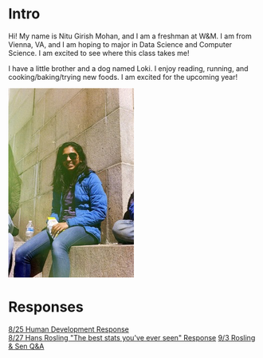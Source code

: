 # Intro

Hi! My name is Nitu Girish Mohan, and I am a freshman at W&M. I am from Vienna, VA, and I am hoping to major in Data Science and Computer Science. I am excited to see where this class takes me!  

I have a little brother and a dog named Loki. I enjoy reading, running, and cooking/baking/trying new foods. I am excited for the upcoming year!  

![](IMG_33445.JPG)

# Responses

[8/25 Human Development Response](Blumenstock.md)     
[8/27 Hans Rosling "The best stats you've ever seen" Response](Rosling_Response.md)
[9/3 Rosling & Sen Q&A](IntroResponse.md)
